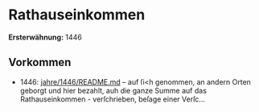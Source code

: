 # Rathauseinkommen

**Ersterwähnung:** 1446

## Vorkommen
- 1446: [jahre/1446/README.md](../jahre/1446/README.md) – auf ſi<h genommen, an andern Orten geborgt und hier
bezahlt, auh die ganze Summe auf das Rathauseinkommen -
verſchrieben, beſage einer Verſc...
